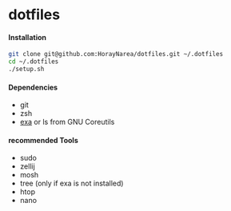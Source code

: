 # dotfiles

#### Installation
```sh
git clone git@github.com:HorayNarea/dotfiles.git ~/.dotfiles
cd ~/.dotfiles
./setup.sh
```

#### Dependencies
* git
* zsh
* [exa](https://the.exa.website/) or ls from GNU Coreutils

#### recommended Tools
* sudo
* zellij
* mosh
* tree (only if exa is not installed)
* htop
* nano
